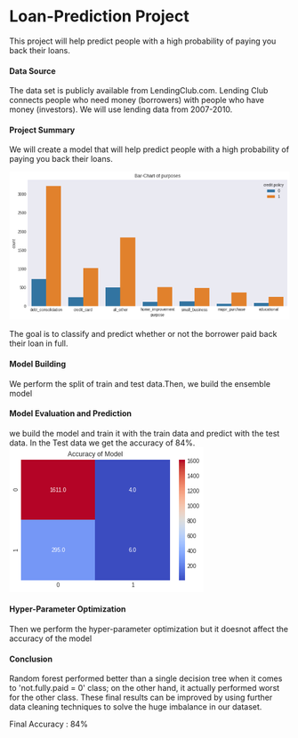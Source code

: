 # Loan-Prediction Project

This project will help predict people with a high probability of paying you back their loans.

#### Data Source

The data set is publicly available from LendingClub.com. Lending Club connects people who need money (borrowers) with people who have money (investors). We will use lending data from 2007-2010.

#### Project Summary

We will create a model that will help predict people with a high probability of paying you back their loans.

![](/purpose.png)

The goal is to classify and predict whether or not the borrower paid back their loan in full.

#### Model Building

We perform the split of train and test data.Then, we build the ensemble model

#### Model Evaluation and Prediction

we build the model and train it with the train data and predict with the test data. In the Test data we get the accuracy of 84%.
![](/heatmap_of_accuracy.png)

#### Hyper-Parameter Optimization

Then we perform the hyper-parameter optimization but it doesnot affect the accuracy of the model

#### Conclusion

Random forest performed better than a single decision tree when it comes to 'not.fully.paid = 0' class; on the other hand, it actually performed worst for the other class. These final results can be improved by using further data cleaning techniques to solve the huge imbalance in our dataset.

Final Accuracy : 84%
